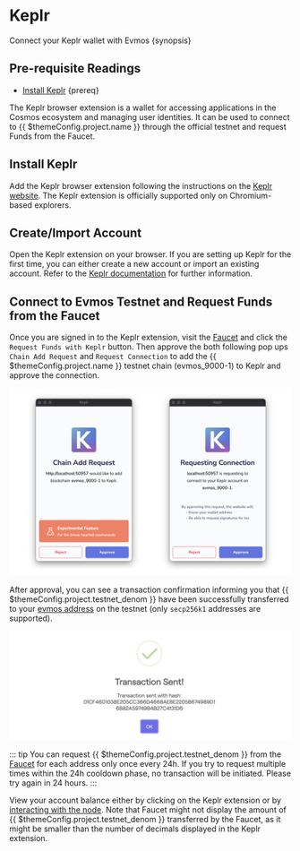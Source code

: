 <!--
order: 4
-->

# Keplr

Connect your Keplr wallet with Evmos {synopsis}

## Pre-requisite Readings

- [Install Keplr](https://www.keplr.app/) {prereq}

The Keplr browser extension is a wallet for accessing applications in the Cosmos ecosystem and managing user identities. It can be used to connect to {{ $themeConfig.project.name }} through the official testnet and request Funds from the Faucet.

## Install Keplr

Add the Keplr browser extension following the instructions on the [Keplr website](https://www.keplr.app/). The Keplr extension is officially supported only on Chromium-based explorers.

## Create/Import Account

Open the Keplr extension on your browser. If you are setting up Keplr for the first time, you can either create a new account or import an existing account. Refer to the [Keplr documentation](https://keplr.crunch.help/getting-started) for further information.

## Connect to Evmos Testnet and Request Funds from the Faucet

Once you are signed in to the Keplr extension, visit the [Faucet](https://faucet.evmos.org/) and click the `Request Funds with Keplr` button. Then approve the both following pop ups `Chain Add Request` and `Request Connection` to add the {{ $themeConfig.project.name }} testnet chain (evmos_9000-1) to Keplr and approve the connection.

![chain add request](./../img/keplr_approve_chain.png)

After approval, you can see a transaction confirmation informing you that {{ $themeConfig.project.testnet_denom }} have been successfully transferred to your [evmos address](../../basics/accounts.md#address-formats-for-clients) on the testnet (only `secp256k1` addresses are supported).


![chain add request](./../img/keplr_transaction.png)

::: tip
You can request {{ $themeConfig.project.testnet_denom }} from the [Faucet](../../testnet/faucet.md) for each address only once every 24h. If you try to request multiple times within the 24h cooldown phase, no transaction will be initiated. Please try again in 24 hours.
:::

View your account balance either by clicking on the Keplr extension or by [interacting with the node](../../quickstart/interact_node.md). Note that Faucet might not display the amount of {{ $themeConfig.project.testnet_denom }} transferred by the Faucet, as it might be smaller than the number of decimals displayed in the Keplr extension.
